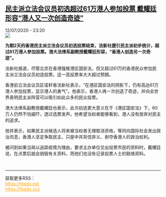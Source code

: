 <!--1594590986000-->
[民主派立法会议员初选超过61万港人参加投票 戴耀廷形容“港人又一次创造奇迹”](http://www.rfi.fr//cn/%E4%B8%AD%E5%9B%BD/20200712-%E6%B0%91%E4%B8%BB%E6%B4%BE%E7%AB%8B%E6%B3%95%E4%BC%9A%E8%AE%AE%E5%91%98%E5%88%9D%E9%80%89%E8%B6%85%E8%BF%8761%E4%B8%87%E6%B8%AF%E4%BA%BA%E5%8F%82%E5%8A%A0%E6%8A%95%E7%A5%A8-%E6%88%B4%E8%80%80%E5%BB%B7%E5%BD%A2%E5%AE%B9-%E6%B8%AF%E4%BA%BA%E5%8F%88%E4%B8%80%E6%AC%A1%E5%88%9B%E9%80%A0%E5%A5%87%E8%BF%B9)
------

<div>12/07/2020 - 23:20</div><img src="https://s.rfi.fr/media/display/7eb733f6-c485-11ea-b051-005056a98db9/w:310/p:16x9/2020-07-12T103800Z_1262181474_RC2MRH91HHAZ_RTRMADP_3_HONGKONG-ELECTION.JPG"><p><strong>为期2天的香港民主派立法会议员初选投票结束，法新社援引民主派初步统计，超过61万港人参加投票。港大法律系副教授戴耀廷形容，“香港人创造另一次奇迹”。</strong></p><div class="t-content__body u-clearfix"><div class="m-interstitial"></div><p>法新社报道，尽管北京在香港强推港区国安法，但又超过61万的香港民众参加民主派立法会议员初选投票。这一高投票率大大超过预期。</p><p>香港前立法会议员区诺轩香法新社表示，“在港区国安法的阴影下，仍有高达61万港人参加投票，显示港人的勇气”。他表示，香港人再一次创造了奇迹，并向全世界表明民主派阵营可以吸引如此众多的民众投票。</p><p>港大法律系副教授戴耀廷也表示，此次初选更大意义在于《港区国安法》下，60万人仍然不怕威吓，透过选票发声。他希望当权者能够看到，港人没有放弃对民主的追求。</p><p>他并表示，如果民主派候选人将来被当权者无理取消资格，等同向国际社会发出政治讯息，香港人坚定争取民主，只是中共背信弃义、剥夺香港人的政治权利。</p><p>被问到如果当局以追踪疫情为理由，要求主办单位交出投票市民的资料时，戴耀廷说，在点票后就会销毁有关资料，而他们也没有记录投票人士的联络资料。</p><div class="o-self-promo o-self-promo--nl o-self-promo--hidden" data-selfpromo-newsletter></div><div class="o-self-promo o-self-promo--app o-self-promo--hidden" data-selfpromo-app></div></div><br><hr><div>获取更多RSS：<br><a href="https://feedx.net" style="color:orange" target="_blank">https://feedx.net</a> <br><a href="https://feedx.xyz" style="color:orange" target="_blank">https://feedx.xyz</a><br></div>
